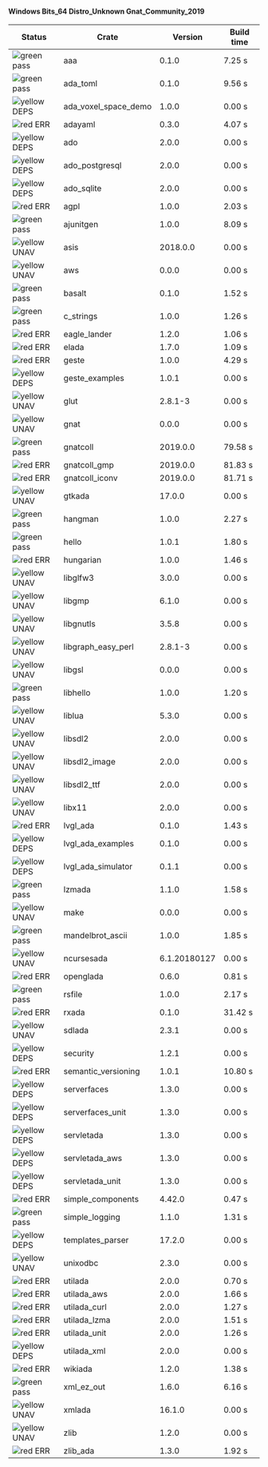 #### Windows Bits_64 Distro_Unknown Gnat_Community_2019

| Status | Crate | Version | Build time |
| --- | --- | --- | --- |
|![green](https://placehold.it/8/00aa00/000000?text=+) pass | aaa | 0.1.0 |  7.25 s |
|![green](https://placehold.it/8/00aa00/000000?text=+) pass | ada_toml | 0.1.0 |  9.56 s |
|![yellow](https://placehold.it/8/ffbb00/000000?text=+) DEPS | ada_voxel_space_demo | 1.0.0 |  0.00 s |
|![red](https://placehold.it/8/ff0000/000000?text=+) ERR  | adayaml | 0.3.0 |  4.07 s |
|![yellow](https://placehold.it/8/ffbb00/000000?text=+) DEPS | ado | 2.0.0 |  0.00 s |
|![yellow](https://placehold.it/8/ffbb00/000000?text=+) DEPS | ado_postgresql | 2.0.0 |  0.00 s |
|![yellow](https://placehold.it/8/ffbb00/000000?text=+) DEPS | ado_sqlite | 2.0.0 |  0.00 s |
|![red](https://placehold.it/8/ff0000/000000?text=+) ERR  | agpl | 1.0.0 |  2.03 s |
|![green](https://placehold.it/8/00aa00/000000?text=+) pass | ajunitgen | 1.0.0 |  8.09 s |
|![yellow](https://placehold.it/8/ffbb00/000000?text=+) UNAV | asis | 2018.0.0 |  0.00 s |
|![yellow](https://placehold.it/8/ffbb00/000000?text=+) UNAV | aws | 0.0.0 |  0.00 s |
|![green](https://placehold.it/8/00aa00/000000?text=+) pass | basalt | 0.1.0 |  1.52 s |
|![green](https://placehold.it/8/00aa00/000000?text=+) pass | c_strings | 1.0.0 |  1.26 s |
|![red](https://placehold.it/8/ff0000/000000?text=+) ERR  | eagle_lander | 1.2.0 |  1.06 s |
|![red](https://placehold.it/8/ff0000/000000?text=+) ERR  | elada | 1.7.0 |  1.09 s |
|![red](https://placehold.it/8/ff0000/000000?text=+) ERR  | geste | 1.0.0 |  4.29 s |
|![yellow](https://placehold.it/8/ffbb00/000000?text=+) DEPS | geste_examples | 1.0.1 |  0.00 s |
|![yellow](https://placehold.it/8/ffbb00/000000?text=+) UNAV | glut | 2.8.1-3 |  0.00 s |
|![yellow](https://placehold.it/8/ffbb00/000000?text=+) UNAV | gnat | 0.0.0 |  0.00 s |
|![green](https://placehold.it/8/00aa00/000000?text=+) pass | gnatcoll | 2019.0.0 |  79.58 s |
|![red](https://placehold.it/8/ff0000/000000?text=+) ERR  | gnatcoll_gmp | 2019.0.0 |  81.83 s |
|![red](https://placehold.it/8/ff0000/000000?text=+) ERR  | gnatcoll_iconv | 2019.0.0 |  81.71 s |
|![yellow](https://placehold.it/8/ffbb00/000000?text=+) UNAV | gtkada | 17.0.0 |  0.00 s |
|![green](https://placehold.it/8/00aa00/000000?text=+) pass | hangman | 1.0.0 |  2.27 s |
|![green](https://placehold.it/8/00aa00/000000?text=+) pass | hello | 1.0.1 |  1.80 s |
|![red](https://placehold.it/8/ff0000/000000?text=+) ERR  | hungarian | 1.0.0 |  1.46 s |
|![yellow](https://placehold.it/8/ffbb00/000000?text=+) UNAV | libglfw3 | 3.0.0 |  0.00 s |
|![yellow](https://placehold.it/8/ffbb00/000000?text=+) UNAV | libgmp | 6.1.0 |  0.00 s |
|![yellow](https://placehold.it/8/ffbb00/000000?text=+) UNAV | libgnutls | 3.5.8 |  0.00 s |
|![yellow](https://placehold.it/8/ffbb00/000000?text=+) UNAV | libgraph_easy_perl | 2.8.1-3 |  0.00 s |
|![yellow](https://placehold.it/8/ffbb00/000000?text=+) UNAV | libgsl | 0.0.0 |  0.00 s |
|![green](https://placehold.it/8/00aa00/000000?text=+) pass | libhello | 1.0.0 |  1.20 s |
|![yellow](https://placehold.it/8/ffbb00/000000?text=+) UNAV | liblua | 5.3.0 |  0.00 s |
|![yellow](https://placehold.it/8/ffbb00/000000?text=+) UNAV | libsdl2 | 2.0.0 |  0.00 s |
|![yellow](https://placehold.it/8/ffbb00/000000?text=+) UNAV | libsdl2_image | 2.0.0 |  0.00 s |
|![yellow](https://placehold.it/8/ffbb00/000000?text=+) UNAV | libsdl2_ttf | 2.0.0 |  0.00 s |
|![yellow](https://placehold.it/8/ffbb00/000000?text=+) UNAV | libx11 | 2.0.0 |  0.00 s |
|![red](https://placehold.it/8/ff0000/000000?text=+) ERR  | lvgl_ada | 0.1.0 |  1.43 s |
|![yellow](https://placehold.it/8/ffbb00/000000?text=+) DEPS | lvgl_ada_examples | 0.1.0 |  0.00 s |
|![yellow](https://placehold.it/8/ffbb00/000000?text=+) DEPS | lvgl_ada_simulator | 0.1.1 |  0.00 s |
|![green](https://placehold.it/8/00aa00/000000?text=+) pass | lzmada | 1.1.0 |  1.58 s |
|![yellow](https://placehold.it/8/ffbb00/000000?text=+) UNAV | make | 0.0.0 |  0.00 s |
|![green](https://placehold.it/8/00aa00/000000?text=+) pass | mandelbrot_ascii | 1.0.0 |  1.85 s |
|![yellow](https://placehold.it/8/ffbb00/000000?text=+) UNAV | ncursesada | 6.1.20180127 |  0.00 s |
|![red](https://placehold.it/8/ff0000/000000?text=+) ERR  | openglada | 0.6.0 |  0.81 s |
|![green](https://placehold.it/8/00aa00/000000?text=+) pass | rsfile | 1.0.0 |  2.17 s |
|![red](https://placehold.it/8/ff0000/000000?text=+) ERR  | rxada | 0.1.0 |  31.42 s |
|![yellow](https://placehold.it/8/ffbb00/000000?text=+) UNAV | sdlada | 2.3.1 |  0.00 s |
|![yellow](https://placehold.it/8/ffbb00/000000?text=+) DEPS | security | 1.2.1 |  0.00 s |
|![red](https://placehold.it/8/ff0000/000000?text=+) ERR  | semantic_versioning | 1.0.1 |  10.80 s |
|![yellow](https://placehold.it/8/ffbb00/000000?text=+) DEPS | serverfaces | 1.3.0 |  0.00 s |
|![yellow](https://placehold.it/8/ffbb00/000000?text=+) DEPS | serverfaces_unit | 1.3.0 |  0.00 s |
|![yellow](https://placehold.it/8/ffbb00/000000?text=+) DEPS | servletada | 1.3.0 |  0.00 s |
|![yellow](https://placehold.it/8/ffbb00/000000?text=+) DEPS | servletada_aws | 1.3.0 |  0.00 s |
|![yellow](https://placehold.it/8/ffbb00/000000?text=+) DEPS | servletada_unit | 1.3.0 |  0.00 s |
|![red](https://placehold.it/8/ff0000/000000?text=+) ERR  | simple_components | 4.42.0 |  0.47 s |
|![green](https://placehold.it/8/00aa00/000000?text=+) pass | simple_logging | 1.1.0 |  1.31 s |
|![yellow](https://placehold.it/8/ffbb00/000000?text=+) DEPS | templates_parser | 17.2.0 |  0.00 s |
|![yellow](https://placehold.it/8/ffbb00/000000?text=+) UNAV | unixodbc | 2.3.0 |  0.00 s |
|![red](https://placehold.it/8/ff0000/000000?text=+) ERR  | utilada | 2.0.0 |  0.70 s |
|![red](https://placehold.it/8/ff0000/000000?text=+) ERR  | utilada_aws | 2.0.0 |  1.66 s |
|![red](https://placehold.it/8/ff0000/000000?text=+) ERR  | utilada_curl | 2.0.0 |  1.27 s |
|![red](https://placehold.it/8/ff0000/000000?text=+) ERR  | utilada_lzma | 2.0.0 |  1.51 s |
|![red](https://placehold.it/8/ff0000/000000?text=+) ERR  | utilada_unit | 2.0.0 |  1.26 s |
|![yellow](https://placehold.it/8/ffbb00/000000?text=+) DEPS | utilada_xml | 2.0.0 |  0.00 s |
|![red](https://placehold.it/8/ff0000/000000?text=+) ERR  | wikiada | 1.2.0 |  1.38 s |
|![green](https://placehold.it/8/00aa00/000000?text=+) pass | xml_ez_out | 1.6.0 |  6.16 s |
|![yellow](https://placehold.it/8/ffbb00/000000?text=+) UNAV | xmlada | 16.1.0 |  0.00 s |
|![yellow](https://placehold.it/8/ffbb00/000000?text=+) UNAV | zlib | 1.2.0 |  0.00 s |
|![red](https://placehold.it/8/ff0000/000000?text=+) ERR  | zlib_ada | 1.3.0 |  1.92 s |
